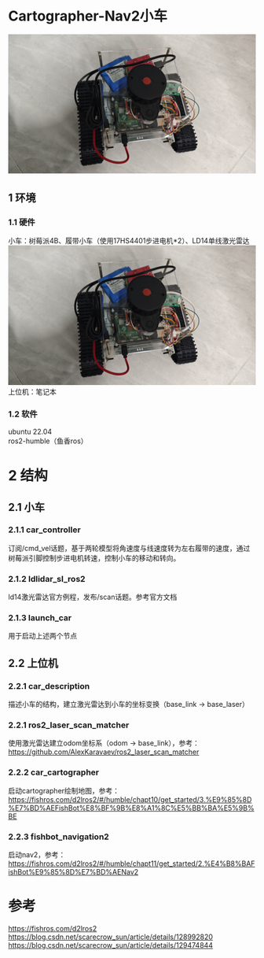 # Cartographer-Nav2小车
[![Watch the video](./src/test.jpg)](./src/test.mp4)    
## 1 环境
### 1.1 硬件
小车：树莓派4B、履带小车（使用17HS4401步进电机*2）、LD14单线激光雷达  
![image](./src/test.jpg)  
上位机：笔记本  
### 1.2 软件
ubuntu 22.04  
ros2-humble（鱼香ros）  

# 2 结构
## 2.1 小车
### 2.1.1 car_controller
订阅/cmd_vel话题，基于两轮模型将角速度与线速度转为左右履带的速度，通过树莓派引脚控制步进电机转速，控制小车的移动和转向。  
### 2.1.2 ldlidar_sl_ros2
ld14激光雷达官方例程，发布/scan话题。参考官方文档  
### 2.1.3 launch_car
用于启动上述两个节点  

## 2.2 上位机
### 2.2.1 car_description
描述小车的结构，建立激光雷达到小车的坐标变换（base_link -> base_laser）  
### 2.2.1  ros2_laser_scan_matcher
使用激光雷达建立odom坐标系（odom -> base_link），参考：  
https://github.com/AlexKaravaev/ros2_laser_scan_matcher  

### 2.2.2 car_cartographer
启动cartographer绘制地图，参考：  
https://fishros.com/d2lros2/#/humble/chapt10/get_started/3.%E9%85%8D%E7%BD%AEFishBot%E8%BF%9B%E8%A1%8C%E5%BB%BA%E5%9B%BE  

### 2.2.3 fishbot_navigation2
启动nav2，参考：  
https://fishros.com/d2lros2/#/humble/chapt11/get_started/2.%E4%B8%BAFishBot%E9%85%8D%E7%BD%AENav2  

# 参考  
https://fishros.com/d2lros2  
https://blog.csdn.net/scarecrow_sun/article/details/128992820  
https://blog.csdn.net/scarecrow_sun/article/details/129474844  
